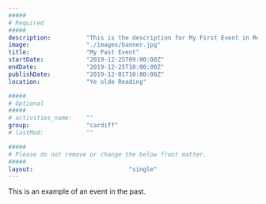 ```yaml
---
#####
# Required
#####
description:          "This is the description for My First Event in Reading Town Center!"
image:                "./images/banner.jpg"
title:                "My Past Event"
startDate:            "2019-12-25T09:00:00Z"
endDate:              "2019-12-25T10:00:00Z"
publishDate:          "2019-12-01T10:00:00Z" 
location:             "Ye olde Reading"

#####
# Optional
#####
# activities_name:    ""
group:                "cardiff"
# lastMod:            ""

#####
# Please do not remove or change the below front matter.
#####
layout:                           "single"
---
```

This is an example of an event in the past.